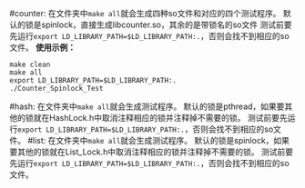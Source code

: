 ﻿#counter: 
在文件夹中```make all```就会生成四种so文件和对应的四个测试程序。
默认的锁是spinlock，直接生成libcounter.so，其余的是带锁名的so文件
测试前要先运行```export LD_LIBRARY_PATH=$LD_LIBRARY_PATH:.```，否则会找不到相应的so文件。
**使用示例：**
```
make clean
make all
export LD_LIBRARY_PATH=$LD_LIBRARY_PATH:.
./Counter_Spinlock_Test
```
#hash: 
在文件夹中```make all```就会生成测试程序。
默认的锁是pthread，如果要其他的锁就在HashLock.h中取消注释相应的锁并注释掉不需要的锁。
测试前要先运行```export LD_LIBRARY_PATH=$LD_LIBRARY_PATH:.```，否则会找不到相应的so文件。
#list: 
在文件夹中```make all```就会生成测试程序。
默认的锁是spinlock，如果要其他的锁就在List_Lock.h中取消注释相应的锁并注释掉不需要的锁。
测试前要先运行```export LD_LIBRARY_PATH=$LD_LIBRARY_PATH:.```，否则会找不到相应的so文件。